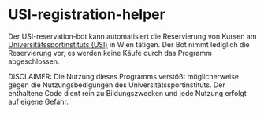 # USI-registration-helper

Der USI-reservation-bot kann automatisiert die Reservierung von Kursen am <a href="https://www.usi.at/">Universitätssportinstituts (USI)</a> in Wien tätigen. Der Bot nimmt lediglich die Reservierung vor, es werden keine Käufe durch das Programm abgeschlossen.

DISCLAIMER: Die Nutzung dieses Programms verstößt möglicherweise gegen die Nutzungsbedigungen des Universitätssportinstituts. Der enthaltene Code dient rein zu Bildungszwecken und jede Nutzung erfolgt auf eigene Gefahr.
